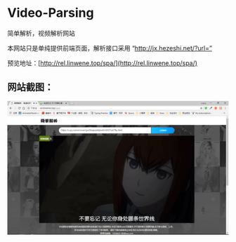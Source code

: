 # Video-Parsing
简单解析，视频解析网站<br>

本网站只是单纯提供前端页面，解析接口采用 “http://jx.hezeshi.net/?url=”<br>

预览地址：[http://rel.linwene.top/spa/](http://rel.linwene.top/spa/)<br>

网站截图：
-

![index](/screen/show1.png)